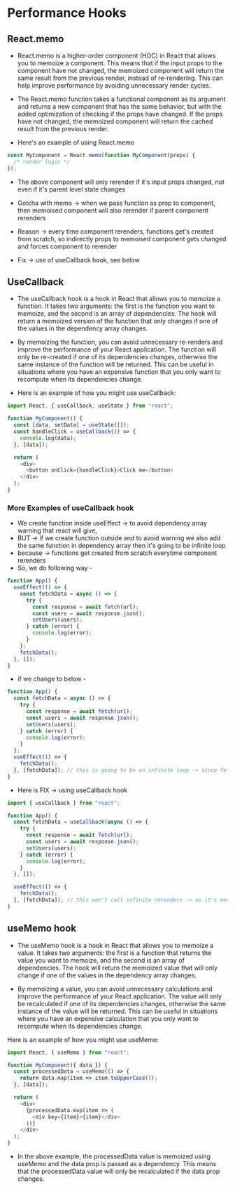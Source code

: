 # Performance Hooks

## React.memo

- React.memo is a higher-order component (HOC) in React that allows you to memoize a component. This means that if the input props to the component have not changed, the memoized component will return the same result from the previous render, instead of re-rendering. This can help improve performance by avoiding unnecessary render cycles.

- The React.memo function takes a functional component as its argument and returns a new component that has the same behavior, but with the added optimization of checking if the props have changed. If the props have not changed, the memoized component will return the cached result from the previous render.

- Here's an example of using React.memo

```js
const MyComponent = React.memo(function MyComponent(props) {
  /* render logic */
});
```

- The above component will only rerender if it's input props changed, not even if it's parent level state changes

- Gotcha with memo -> when we pass function as prop to component, then memoised component will also rerender if parent component rerenders
- Reason -> every time component rerenders, functions get's created from scratch, so indirectly props to memoised component gets changed and forces component to rerender
- Fix -> use of useCallback hook, see below

## UseCallback

- The useCallback hook is a hook in React that allows you to memoize a function. It takes two arguments: the first is the function you want to memoize, and the second is an array of dependencies. The hook will return a memoized version of the function that only changes if one of the values in the dependency array changes.

- By memoizing the function, you can avoid unnecessary re-renders and improve the performance of your React application. The function will only be re-created if one of its dependencies changes, otherwise the same instance of the function will be returned. This can be useful in situations where you have an expensive function that you only want to recompute when its dependencies change.

- Here is an example of how you might use useCallback:

```js
import React, { useCallback, useState } from "react";

function MyComponent() {
  const [data, setData] = useState([]);
  const handleClick = useCallback(() => {
    console.log(data);
  }, [data]);

  return (
    <div>
      <button onClick={handleClick}>Click me</button>
    </div>
  );
}
```

### More Examples of useCallback hook

- We create function inside useEffect -> to avoid dependency array warning that react will give,
- BUT -> if we create function outside and to avoid warning we also add the same function in dependency array then it's going to be infinite loop
- because -> functions get created from scratch everytime component rerenders
- So, we do following way -

```js
function App() {
  useEffect(() => {
    const fetchData = async () => {
      try {
        const response = await fetch(url);
        const users = await response.json();
        setUsers(users);
      } catch (error) {
        console.log(error);
      }
    };
    fetchData();
  }, []);
}
```

- if we change to below -

```js
function App() {
  const fetchData = async () => {
    try {
      const response = await fetch(url);
      const users = await response.json();
      setUsers(users);
    } catch (error) {
      console.log(error);
    }
  };
  useEffect(() => {
    fetchData();
  }, [fetchData]); // this is going to be an infinite loop -> since fetchData is a normal function and will be created from scratch every time componnet rerenders
}
```

- Here is FIX -> using useCallback hook

```js
import { useCallback } from "react";

function App() {
  const fetchData = useCallback(async () => {
    try {
      const response = await fetch(url);
      const users = await response.json();
      setUsers(users);
    } catch (error) {
      console.log(error);
    }
  }, []);

  useEffect(() => {
    fetchData();
  }, [fetchData]); // this won't call infinite rerenders -> as it's memoised function
}
```

## useMemo hook

- The useMemo hook is a hook in React that allows you to memoize a value. It takes two arguments: the first is a function that returns the value you want to memoize, and the second is an array of dependencies. The hook will return the memoized value that will only change if one of the values in the dependency array changes.

- By memoizing a value, you can avoid unnecessary calculations and improve the performance of your React application. The value will only be recalculated if one of its dependencies changes, otherwise the same instance of the value will be returned. This can be useful in situations where you have an expensive calculation that you only want to recompute when its dependencies change.

Here is an example of how you might use useMemo:

```js
import React, { useMemo } from "react";

function MyComponent({ data }) {
  const processedData = useMemo(() => {
    return data.map(item => item.toUpperCase());
  }, [data]);

  return (
    <div>
      {processedData.map(item => (
        <div key={item}>{item}</div>
      ))}
    </div>
  );
}
```

- In the above example, the processedData value is memoized using useMemo and the data prop is passed as a dependency. This means that the processedData value will only be recalculated if the data prop changes.
